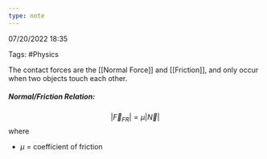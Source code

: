```yaml
---
type: note
---
```

07/20/2022 18:35

Tags: #Physics 

The contact forces are the [[Normal Force]] and [[Friction]], and only occur when two objects touch each other. 

##### Normal/Friction Relation:
$$
|\vec{F}_{FR}|=\mu|\vec{N}|
$$
where
- $\mu$ = coefficient of friction